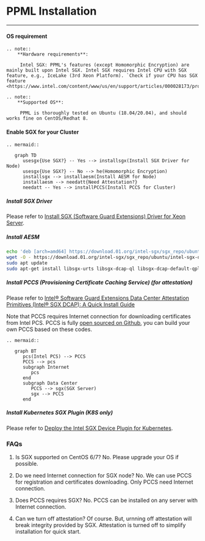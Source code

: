 # PPML Installation

---

#### OS requirement


```eval_rst
.. note::
    **Hardware requirements**:

     Intel SGX: PPML's features (except Homomorphic Encryption) are mainly built upon Intel SGX. Intel SGX requires Intel CPU with SGX feature, e.g., IceLake (3rd Xeon Platform). `Check if your CPU has SGX feature <https://www.intel.com/content/www/us/en/support/articles/000028173/processors.html>`_
```
```eval_rst
.. note::
    **Supported OS**:

     PPML is thoroughly tested on Ubuntu (18.04/20.04), and should works fine on CentOS/Redhat 8.
```

#### Enable SGX for your Cluster

```eval_rst
.. mermaid::
   
   graph TD
      usesgx{Use SGX?} -- Yes --> installsgx(Install SGX Driver for Node)
      usesgx{Use SGX?} -- No --> he(Homomorphic Encryption)
      installsgx --> installaesm(Install AESM for Node)
      installaesm --> needatt{Need Attestation?}
      needatt -- Yes --> installPCCS(Install PCCS for Cluster)
```


##### Install SGX Driver

Please refer to [Install SGX (Software Guard Extensions) Driver for Xeon Server](https://bigdl.readthedocs.io/en/latest/doc/PPML/QuickStart/install_sgx_driver.html).

##### Install AESM

```bash
echo 'deb [arch=amd64] https://download.01.org/intel-sgx/sgx_repo/ubuntu focal main' | sudo tee /etc/apt/sources.list.d/intel-sgx.list > /dev/null
wget -O - https://download.01.org/intel-sgx/sgx_repo/ubuntu/intel-sgx-deb.key | sudo apt-key add -
sudo apt update
sudo apt-get install libsgx-urts libsgx-dcap-ql libsgx-dcap-default-qpl
```

##### Install PCCS (Provisioning Certificate Caching Service) (for attestation)

Please refer to [Intel® Software Guard Extensions Data Center Attestation Primitives (Intel® SGX DCAP): A Quick Install Guide](https://www.intel.com/content/www/us/en/developer/articles/guide/intel-software-guard-extensions-data-center-attestation-primitives-quick-install-guide.html)

Note that PCCS requires Internet connection for downloading certificates from Intel PCS. PCCS is fully [open sourced on Github](https://github.com/intel/SGXDataCenterAttestationPrimitives/blob/master/QuoteGeneration/pccs), you can build your own PCCS based on these codes.

```eval_rst
.. mermaid::
   
   graph BT
      pcs(Intel PCS) --> PCCS
      PCCS --> pcs
      subgraph Internet
         pcs
      end
      subgraph Data Center
         PCCS --> sgx(SGX Server)
         sgx --> PCCS
      end
```

##### Install Kubernetes SGX Plugin (K8S only)

Please refer to [Deploy the Intel SGX Device Plugin for Kubernetes](https://bigdl.readthedocs.io/en/latest/doc/PPML/QuickStart/deploy_intel_sgx_device_plugin_for_kubernetes.html).

### FAQs

1. Is SGX supported on CentOS 6/7?
No. Please upgrade your OS if possible.

2. Do we need Internet connection for SGX node?
No. We can use PCCS for registration and certificates downloading. Only PCCS need Internet connection.

3. Does PCCS requires SGX?
No. PCCS can be installed on any server with Internet connection.

4. Can we turn off attestation?
Of course. But, urnning off attestation will break integrity provided by SGX. Attestation is turned off to simplify installation for quick start.

